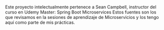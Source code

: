 Este proyecto intelectualmente pertenece a Sean Campbell, instructor del curso en Udemy Master: Spring Boot Microservices
Estos fuentes son los que revisamos en la sesiones de aprendizaje de Microservicios y los tengo aquí como parte de mis prácticas.
